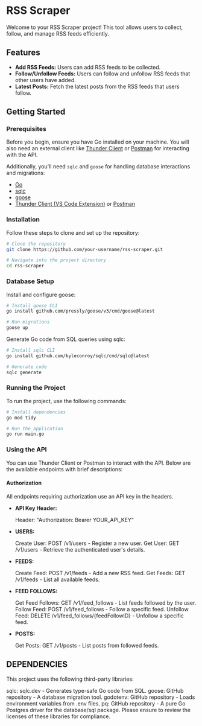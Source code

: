 # RSS Scraper

Welcome to your RSS Scraper project! This tool allows users to collect, follow, and manage RSS feeds efficiently.

## Features

- **Add RSS Feeds:** Users can add RSS feeds to be collected.
- **Follow/Unfollow Feeds:** Users can follow and unfollow RSS feeds that other users have added.
- **Latest Posts:** Fetch the latest posts from the RSS feeds that users follow.

## Getting Started

### Prerequisites

Before you begin, ensure you have Go installed on your machine. You will also need an external client like [Thunder Client](https://www.thunderclient.io/) or [Postman](https://www.postman.com/) for interacting with the API.

Additionally, you'll need `sqlc` and `goose` for handling database interactions and migrations:

- [Go](https://golang.org/doc/install)
- [sqlc](https://sqlc.dev/)
- [goose](https://github.com/pressly/goose)
- [Thunder Client (VS Code Extension)](https://www.thunderclient.io/) or [Postman](https://www.postman.com/)

### Installation

Follow these steps to clone and set up the repository:

```bash
# Clone the repository
git clone https://github.com/your-username/rss-scraper.git

# Navigate into the project directory
cd rss-scraper
```
### Database Setup
Install and configure goose:

```bash
# Install goose CLI
go install github.com/pressly/goose/v3/cmd/goose@latest

# Run migrations
goose up
```
Generate Go code from SQL queries using sqlc:

```bash
# Install sqlc CLI
go install github.com/kyleconroy/sqlc/cmd/sqlc@latest

# Generate code
sqlc generate
```
### Running the Project
To run the project, use the following commands:
```bash
# Install dependencies
go mod tidy

# Run the application
go run main.go
```
### Using the API

You can use Thunder Client or Postman to interact with the API. Below are the available endpoints with brief descriptions:

#### Authorization

All endpoints requiring authorization use an API key in the headers.

- **API Key Header:**

  Header: "Authorization: Bearer YOUR_API_KEY"
- **USERS:**

  Create User: POST /v1/users - Register a new user.
  Get User: GET /v1/users - Retrieve the authenticated user's details.
- **FEEDS:**

  Create Feed: POST /v1/feeds - Add a new RSS feed.
  Get Feeds: GET /v1/feeds - List all available feeds.

- **FEED FOLLOWS:**

  Get Feed Follows: GET /v1/feed_follows - List feeds followed by the user.
  Follow Feed: POST /v1/feed_follows - Follow a specific feed.
  Unfollow Feed: DELETE /v1/feed_follows/{feedFollowID} - Unfollow a specific feed.
- **POSTS:**

   Get Posts: GET /v1/posts - List posts from followed feeds.

## DEPENDENCIES
This project uses the following third-party libraries:

sqlc: sqlc.dev - Generates type-safe Go code from SQL.
goose: GitHub repository - A database migration tool.
godotenv: GitHub repository - Loads environment variables from .env files.
pq: GitHub repository - A pure Go Postgres driver for the database/sql package.
Please ensure to review the licenses of these libraries for compliance.
